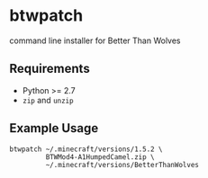 # btwpatch

command line installer for Better Than Wolves

## Requirements

 - Python >= 2.7
 - `zip` and `unzip`

## Example Usage

```shell
btwpatch ~/.minecraft/versions/1.5.2 \
         BTWMod4-A1HumpedCamel.zip \
         ~/.minecraft/versions/BetterThanWolves
```
